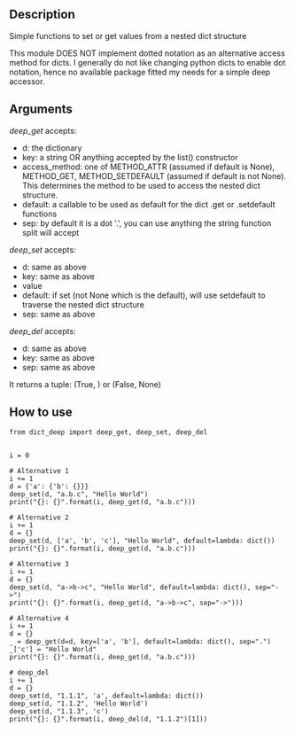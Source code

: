 ## Description

Simple functions to set or get values from a nested dict structure

This module DOES NOT implement dotted notation as an alternative access method for dicts.
I generally do not like changing python dicts to enable dot notation, hence no available
package fitted my needs for a simple deep accessor.


## Arguments

*deep_get* accepts:
- d: the dictionary
- key: a string OR anything accepted by the list() constructor
- access_method: one of METHOD_ATTR (assumed if default is None), METHOD_GET,
                 METHOD_SETDEFAULT (assumed if default is not None). This determines the method
                 to be used to access the nested dict structure. 
- default: a callable to be used as default for the dict .get or .setdefault functions
- sep: by default it is a dot '.', you can use anything the string function split will accept


*deep_set* accepts:
- d: same as above
- key: same as above
- value
- default: if set (not None which is the default), will use setdefault to traverse the nested dict structure
- sep: same as above


*deep_del* accepts:
- d: same as above
- key: same as above
- sep: same as above

It returns a tuple:
(True, <value of the entry that was deleted>) or
(False, None)

## How to use

    from dict_deep import deep_get, deep_set, deep_del
    
    
    i = 0
    
    # Alternative 1
    i += 1
    d = {'a': {'b': {}}}
    deep_set(d, "a.b.c", "Hello World")
    print("{}: {}".format(i, deep_get(d, "a.b.c")))
    
    # Alternative 2
    i += 1
    d = {}
    deep_set(d, ['a', 'b', 'c'], "Hello World", default=lambda: dict())
    print("{}: {}".format(i, deep_get(d, "a.b.c")))
    
    # Alternative 3
    i += 1
    d = {}
    deep_set(d, "a->b->c", "Hello World", default=lambda: dict(), sep="->")
    print("{}: {}".format(i, deep_get(d, "a->b->c", sep="->")))
    
    # Alternative 4
    i += 1
    d = {}
    _ = deep_get(d=d, key=['a', 'b'], default=lambda: dict(), sep=".")
    _['c'] = "Hello World"
    print("{}: {}".format(i, deep_get(d, "a.b.c")))
    
    # deep_del
    i += 1
    d = {}
    deep_set(d, "1.1.1", 'a', default=lambda: dict())
    deep_set(d, "1.1.2", 'Hello World')
    deep_set(d, "1.1.3", 'c')
    print("{}: {}".format(i, deep_del(d, "1.1.2")[1]))
